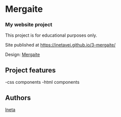 # Mergaite
### My website project

This project is for educational purposes only.

Site published at https://inetavei.github.io/3-mergaite/

Design: [Mergaite](https://cdn.discordapp.com/attachments/648536139677958156/648860692459290634/unknown.png)

## Project features
-css components
-html components

## Authors
[Ineta](https://github.com/InetaVei)